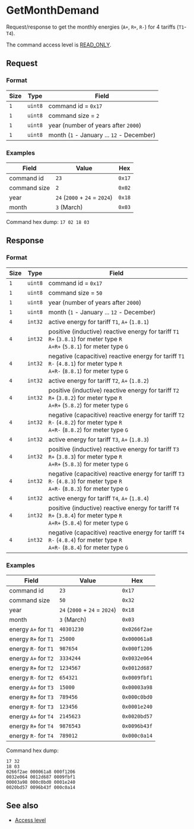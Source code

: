 # GetMonthDemand

Request/response to get the monthly energies (`A+`, `R+`, `R-`) for 4 tariffs (`T1`-`T4`).

The command access level is [READ_ONLY](../basics.md#command-access-level).


## Request

### Format

| Size | Type    | Field                                     |
| ---- | ------- | ----------------------------------------- |
| `1`  | `uint8` | command id = `0x17`                       |
| `1`  | `uint8` | command size = `2`                        |
| `1`  | `uint8` | year (number of years after `2000`)       |
| `1`  | `uint8` | month (`1` - January ... `12` - December) |

### Examples

| Field        | Value                         | Hex    |
| ------------ | ----------------------------- | ------ |
| command id   | `23`                          | `0x17` |
| command size | `2`                           | `0x02` |
| year         | `24` (`2000` + `24` = `2024`) | `0x18` |
| month        | `3` (March)                   | `0x03` |

Command hex dump: `17 02 18 03`


## Response

### Format

| Size | Type    | Field                                                                                                                             |
| ---- | ------- | --------------------------------------------------------------------------------------------------------------------------------- |
| `1`  | `uint8` | command id = `0x17`                                                                                                               |
| `1`  | `uint8` | command size = `50`                                                                                                               |
| `1`  | `uint8` | year (number of years after `2000`)                                                                                               |
| `1`  | `uint8` | month (`1` - January ... `12` - December)                                                                                         |
| `4`  | `int32` | active energy for tariff `T1`, `A+` (`1.8.1`)                                                                                     |
| `4`  | `int32` | positive (inductive) reactive energy for tariff `T1`<br>`R+` (`3.8.1`) for meter type `R`<br>`A+R+` (`5.8.1`) for meter type `G`  |
| `4`  | `int32` | negative (capacitive) reactive energy for tariff `T1`<br>`R-` (`4.8.1`) for meter type `R`<br>`A+R-` (`8.8.1`) for meter type `G` |
| `4`  | `int32` | active energy for tariff `T2`, `A+` (`1.8.2`)                                                                                     |
| `4`  | `int32` | positive (inductive) reactive energy for tariff `T2`<br>`R+` (`3.8.2`) for meter type `R`<br>`A+R+` (`5.8.2`) for meter type `G`  |
| `4`  | `int32` | negative (capacitive) reactive energy for tariff `T2`<br>`R-` (`4.8.2`) for meter type `R`<br>`A+R-` (`8.8.2`) for meter type `G` |
| `4`  | `int32` | active energy for tariff `T3`, `A+` (`1.8.3`)                                                                                     |
| `4`  | `int32` | positive (inductive) reactive energy for tariff `T3`<br>`R+` (`3.8.3`) for meter type `R`<br>`A+R+` (`5.8.3`) for meter type `G`  |
| `4`  | `int32` | negative (capacitive) reactive energy for tariff `T3`<br>`R-` (`4.8.3`) for meter type `R`<br>`A+R-` (`8.8.3`) for meter type `G` |
| `4`  | `int32` | active energy for tariff `T4`, `A+` (`1.8.4`)                                                                                     |
| `4`  | `int32` | positive (inductive) reactive energy for tariff `T4`<br>`R+` (`3.8.4`) for meter type `R`<br>`A+R+` (`5.8.4`) for meter type `G`  |
| `4`  | `int32` | negative (capacitive) reactive energy for tariff `T4`<br>`R-` (`4.8.4`) for meter type `R`<br>`A+R-` (`8.8.4`) for meter type `G` |

### Examples

| Field                | Value                         | Hex          |
| -------------------- | ----------------------------- | ------------ |
| command id           | `23`                          | `0x17`       |
| command size         | `50`                          | `0x32`       |
| year                 | `24` (`2000` + `24` = `2024`) | `0x18`       |
| month                | `3` (March)                   | `0x03`       |
| energy `A+` for `T1` | `40301230`                    | `0x0266f2ae` |
| energy `R+` for `T1` | `25000`                       | `0x000061a8` |
| energy `R-` for `T1` | `987654`                      | `0x000f1206` |
| energy `A+` for `T2` | `3334244`                     | `0x0032e064` |
| energy `R+` for `T2` | `1234567`                     | `0x0012d687` |
| energy `R-` for `T2` | `654321`                      | `0x0009fbf1` |
| energy `A+` for `T3` | `15000`                       | `0x00003a98` |
| energy `R+` for `T3` | `789456`                      | `0x000c0bd0` |
| energy `R-` for `T3` | `123456`                      | `0x0001e240` |
| energy `A+` for `T4` | `2145623`                     | `0x0020bd57` |
| energy `R+` for `T4` | `9876543`                     | `0x0096b43f` |
| energy `R-` for `T4` | `789012`                      | `0x000c0a14` |

Command hex dump:
```
17 32
18 03
0266f2ae 000061a8 000f1206
0032e064 0012d687 0009fbf1
00003a98 000c0bd0 0001e240
0020bd57 0096b43f 000c0a14
```


## See also

* [Access level](../basics.md#command-access-level)
